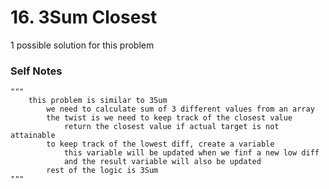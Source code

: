# 16. 3Sum Closest

1 possible solution for this problem  

### Self Notes


```
"""
    this problem is similar to 3Sum
        we need to calculate sum of 3 different values from an array
        the twist is we need to keep track of the closest value
            return the closest value if actual target is not attainable
        to keep track of the lowest diff, create a variable
            this variable will be updated when we finf a new low diff
            and the result variable will also be updated
        rest of the logic is 3Sum
"""
```

